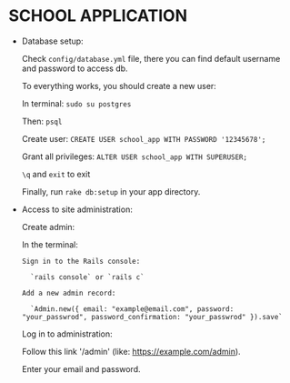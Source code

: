 # SCHOOL APPLICATION

* Database setup:

  Check  `config/database.yml` file, there you can find default username and password to access db.

  To everything works, you should create a new user:

  In terminal: `sudo su postgres`

  Then: `psql`

  Create user: `CREATE USER school_app WITH PASSWORD '12345678';`

  Grant all privileges: `ALTER USER school_app WITH SUPERUSER;`

  `\q` and `exit` to exit

  Finally, run `rake db:setup` in your app directory.

* Access to site administration:

  Create admin: 

    In the terminal: 

      Sign in to the Rails console: 

        `rails console` or `rails c`
      
      Add a new admin record:

        `Admin.new({ email: "example@email.com", password: "your_passwrod", password_confirmation: "your_passwrod" }).save`

  Log in to administration:

    Follow this link '/admin' (like: https://example.com/admin).

    Enter your email and password.
